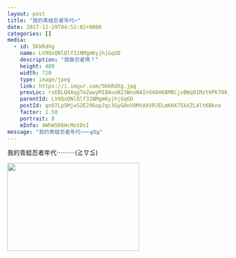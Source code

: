 ```yaml
---
layout: post
title: "我的青蛙忍者年代⋯" 
date: 2017-12-29T04:52:02+0000 
categories: [] 
media:
  - id: 5KkRdXg
    name: LV9QxQNlQlf31NMgmKyjhjGqGD
    description: "我像忍者嗎？"   
    height: 480
    width: 720
    type: image/jpeg
    link: https://i.imgur.com/5KkRdXg.jpg
    prevLoc: rxEBLQ4AqgTmZwwyM18AuoN23WnoNAInV48m68MBCjxBWq81Mzt6PK706j65uvO0oOzpp4c769y02Am7Hg9o59nOXKiJ0A8RVkYKFyB2BpJB7WTO6B5WR8NGCW41YqYJ28HPWgGR0q62uEK1kE0q47tGrrKNQkEnCEo9MyyjkVs6gA085BXgc1N836q0zQT3wNE0L2xRFoQ6X8WLMPT6D7ygolXVh17yl48lQRFGPLvLX5R9u80
    parentId: LV9QxQNlQlf31NMgmKyjhjGqGD
    postId: qnO7Lp5MjwS2E296opJqc3GyG0oVOMtAXVRJELmKHX75kXZL4ltKBkno
    factor: 1.50
    portrait: 0
    mInfo: 4WhWSR6HcMotDsI
message: "我的青蛙忍者年代⋯⋯⋯≧∇≦"
---
```


我的青蛙忍者年代⋯⋯⋯(≧∇≦)


[//]: #media:  
<a href="https://i.imgur.com/5KkRdXg.jpg"><img src="https://i.imgur.com/5KkRdXg.jpg" height="200" width="300" /></a> 
 

